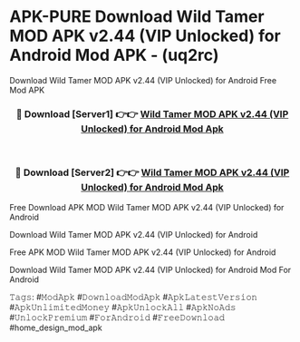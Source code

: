 # APK-PURE Download Wild Tamer MOD APK v2.44 (VIP Unlocked) for Android Mod APK - (uq2rc)
Download Wild Tamer MOD APK v2.44 (VIP Unlocked) for Android Free Mod APK

<div align="center">
<h3>🔴 Download [Server1] 👉👉 <a href="https://apk-comot.site?title=Wild_Tamer_MOD_APK_v2.44_(VIP_Unlocked)_for_Android">Wild Tamer MOD APK v2.44 (VIP Unlocked) for Android Mod Apk</a></h3><br>

<h3>🔴 Download [Server2] 👉👉 <a href="https://apk-comot.site?title=Wild_Tamer_MOD_APK_v2.44_(VIP_Unlocked)_for_Android">Wild Tamer MOD APK v2.44 (VIP Unlocked) for Android Mod Apk</a></h3>
</div>


Free Download APK MOD Wild Tamer MOD APK v2.44 (VIP Unlocked) for Android

Download Wild Tamer MOD APK v2.44 (VIP Unlocked) for Android 

Free APK MOD Wild Tamer MOD APK v2.44 (VIP Unlocked) for Android 

Download Wild Tamer MOD APK v2.44 (VIP Unlocked) for Android Mod For Android

𝚃𝚊𝚐𝚜: #𝙼𝚘𝚍𝙰𝚙𝚔 #𝙳𝚘𝚠𝚗𝚕𝚘𝚊𝚍𝙼𝚘𝚍𝙰𝚙𝚔 #𝙰𝚙𝚔𝙻𝚊𝚝𝚎𝚜𝚝𝚅𝚎𝚛𝚜𝚒𝚘𝚗 #𝙰𝚙𝚔𝚄𝚗𝚕𝚒𝚖𝚒𝚝𝚎𝚍𝙼𝚘𝚗𝚎𝚢 #𝙰𝚙𝚔𝚄𝚗𝚕𝚘𝚌𝚔𝙰𝚕𝚕 #𝙰𝚙𝚔𝙽𝚘𝙰𝚍𝚜 #𝚄𝚗𝚕𝚘𝚌𝚔𝙿𝚛𝚎𝚖𝚒𝚞𝚖 #𝙵𝚘𝚛𝙰𝚗𝚍𝚛𝚘𝚒𝚍 #𝙵𝚛𝚎𝚎𝙳𝚘𝚠𝚗𝚕𝚘𝚊𝚍 #home_design_mod_apk